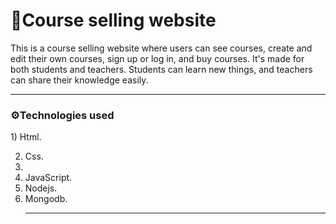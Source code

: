 # 📝Course selling website

This is a course selling website where users can see courses, create and edit their own courses, sign up or log in, and buy courses. It's made for both students and teachers. Students can learn new things, and
teachers can share their knowledge easily.

 <hr>
<h3> ⚙️Technologies used </h3>
   1) Html.
   
   2) Css.
   3) 
   4) JavaScript.
   5) Nodejs.
   6) Mongodb.
    <hr>
